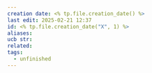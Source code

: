```yaml
---
creation date: <% tp.file.creation_date() %>
last edit: 2025-02-21 12:37
id: <% tp.file.creation_date("X", 1) %>
aliases: 
ucb str: 
related: 
tags:
  - unfinished
---
```

